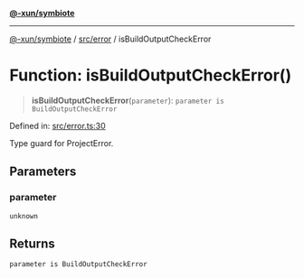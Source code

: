 [**@-xun/symbiote**](../../../README.md)

***

[@-xun/symbiote](../../../README.md) / [src/error](../README.md) / isBuildOutputCheckError

# Function: isBuildOutputCheckError()

> **isBuildOutputCheckError**(`parameter`): `parameter is BuildOutputCheckError`

Defined in: [src/error.ts:30](https://github.com/Xunnamius/symbiote/blob/16c5abb574a56340fcb49cdcf402702ed3917f82/src/error.ts#L30)

Type guard for ProjectError.

## Parameters

### parameter

`unknown`

## Returns

`parameter is BuildOutputCheckError`
